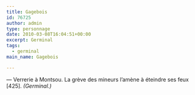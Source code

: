 ```yaml
---
title: Gagebois
id: 76725
author: admin
type: personnage
date: 2010-03-08T16:04:51+00:00
excerpt: Germinal
tags:
  - germinal
main_name: Gagebois

---
```

— Verrerie à Montsou. La grève des mineurs l&rsquo;amène à éteindre ses feux [425]. _(Germinal.)_